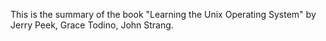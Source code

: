 This is the summary of the book "Learning the Unix Operating System" by Jerry Peek, Grace Todino, John Strang.
